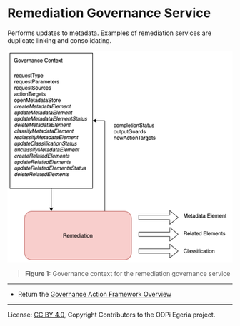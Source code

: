 <!-- SPDX-License-Identifier: CC-BY-4.0 -->
<!-- Copyright Contributors to the ODPi Egeria project. -->

# Remediation Governance Service

Performs updates to metadata.
Examples of remediation services are duplicate linking and consolidating.



![Figure 1](remediation-governance-service-context.png)
> **Figure 1:** Governance context for the remediation governance service


----
* Return the [Governance Action Framework Overview](..)


----
License: [CC BY 4.0](https://creativecommons.org/licenses/by/4.0/),
Copyright Contributors to the ODPi Egeria project.